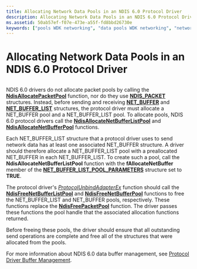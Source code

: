```yaml
---
title: Allocating Network Data Pools in an NDIS 6.0 Protocol Driver
description: Allocating Network Data Pools in an NDIS 6.0 Protocol Driver
ms.assetid: 50ab57ef-f07e-473e-a55f-fd8bbd26730e
keywords: ["pools WDK networking", "data pools WDK networking", "network data pools WDK networking", "allocating data pools"]
---
```


# Allocating Network Data Pools in an NDIS 6.0 Protocol Driver


## <a href="" id="ddk-allocating-network-data-pools-in-ndis-6-0-protocol-drivers-nd"></a>


NDIS 6.0 drivers do not allocate packet pools by calling the [**NdisAllocatePacketPool**](https://msdn.microsoft.com/library/windows/hardware/ff550780) function, nor do they use [**NDIS\_PACKET**](https://msdn.microsoft.com/library/windows/hardware/ff557086) structures. Instead, before sending and receiving [**NET\_BUFFER**](https://msdn.microsoft.com/library/windows/hardware/ff568376) and [**NET\_BUFFER\_LIST**](https://msdn.microsoft.com/library/windows/hardware/ff568388) structures, the protocol driver must allocate a NET\_BUFFER pool and a NET\_BUFFER\_LIST pool. To allocate pools, NDIS 6.0 protocol drivers call the [**NdisAllocateNetBufferListPool**](https://msdn.microsoft.com/library/windows/hardware/ff561611) and [**NdisAllocateNetBufferPool**](https://msdn.microsoft.com/library/windows/hardware/ff561613) functions.

Each NET\_BUFFER\_LIST structure that a protocol driver uses to send network data has at least one associated NET\_BUFFER structure. A driver should therefore allocate a NET\_BUFFER\_LIST pool with a preallocated NET\_BUFFER in each NET\_BUFFER\_LIST. To create such a pool, call the **NdisAllocateNetBufferListPool** function with the **fAllocateNetBuffer** member of the [**NET\_BUFFER\_LIST\_POOL\_PARAMETERS**](https://msdn.microsoft.com/library/windows/hardware/hh205394) structure set to **TRUE**.

The protocol driver's [*ProtocolUnbindAdapterEx*](https://msdn.microsoft.com/library/windows/hardware/ff570278) function should call the [**NdisFreeNetBufferListPool**](https://msdn.microsoft.com/library/windows/hardware/ff562590) and [**NdisFreeNetBufferPool**](https://msdn.microsoft.com/library/windows/hardware/ff562592) functions to free the NET\_BUFFER\_LIST and NET\_BUFFER pools, respectively. These functions replace the [**NdisFreePacketPool**](https://msdn.microsoft.com/library/windows/hardware/ff551995) function. The driver passes these functions the pool handle that the associated allocation functions returned.

Before freeing these pools, the driver should ensure that all outstanding send operations are complete and free all of the structures that were allocated from the pools.

For more information about NDIS 6.0 data buffer management, see [Protocol Driver Buffer Management](protocol-driver-buffer-management.md).

 

 





